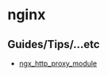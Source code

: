 # nginx

## Guides/Tips/...etc

* [ngx_http_proxy_module](https://nginx.org/en/docs/http/ngx_http_proxy_module.html)